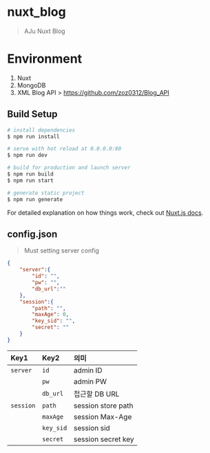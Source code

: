 # nuxt_blog

> AJu Nuxt Blog

# Environment
1. Nuxt
2. MongoDB
3. XML Blog API > https://github.com/zoz0312/Blog_API

## Build Setup

``` bash
# install dependencies
$ npm run install

# serve with hot reload at 0.0.0.0:80
$ npm run dev

# build for production and launch server
$ npm run build
$ npm run start

# generate static project
$ npm run generate
```

For detailed explanation on how things work, check out [Nuxt.js docs](https://nuxtjs.org).

## config.json
> Must setting server config
``` json
{
	"server":{
		"id": "",
		"pw": "",
		"db_url":""
	},
	"session":{
		"path": "",
		"maxAge": 0,
		"key_sid": "",
		"secret": ""
	}
}
```
| Key1 | Key2 | 의미 |
| :-------- |:--------- | :-------- |
| `server` 	| `id` 			| admin ID |
|						| `pw` 			| admin PW |
|						| `db_url` 	| 접근할 DB URL |
| `session` | `path` 		| session store path |
|						| `maxAge` 	| session Max-Age |
|						| `key_sid` | session sid |
|						| `secret` 	| session secret key |